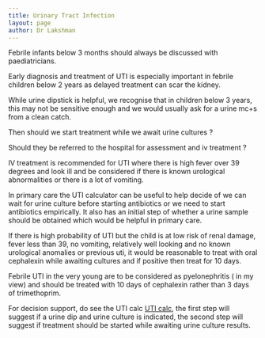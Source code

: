 ```yaml
---
title: Urinary Tract Infection
layout: page
author: Dr Lakshman
---
```


Febrile infants below 3 months should always be discussed with paediatricians.

Early diagnosis and treatment of UTI is especially important in febrile children below 2 years as delayed treatment can scar the kidney.

While urine dipstick is helpful, we recognise that in children below 3 years,  this may not be sensitive enough and we would usually ask for a urine mc+s from a clean catch.

Then should we start treatment while we await urine cultures ? 

Should they be referred to the hospital for assessment and iv treatment ?

IV treatment is recommended for UTI where there is high fever over 39 degrees and look ill  and be considered if there is known   urological abnormalities or there is a lot of vomiting. 

In primary care the UTI calculator can be useful to help decide of we can wait for urine culture before starting antibiotics or we need to start antibiotics empirically. It also has an initial step of whether a urine sample should be obtained which would be helpful in primary care.

If there is high probability of UTI but the child is at low risk of renal damage, fever less than 39, no vomiting, relatively well looking and no known urological anomalies or previous uti, it would be reasonable to treat with oral cephalexin while awaiting cultures and if positive then treat for 10 days.  

Febrile UTI in the very young are to be considered as pyelonephritis ( in my view) and should be treated with 10 days of cephalexin rather than 3 days of trimethoprim.

For decision support, do see the UTI calc [UTI calc](https://uticalc.pitt.edu), the first step will suggest if a urine dip and urine culture is indicated, the second step will suggest if treatment should be started while awaiting urine culture results.
